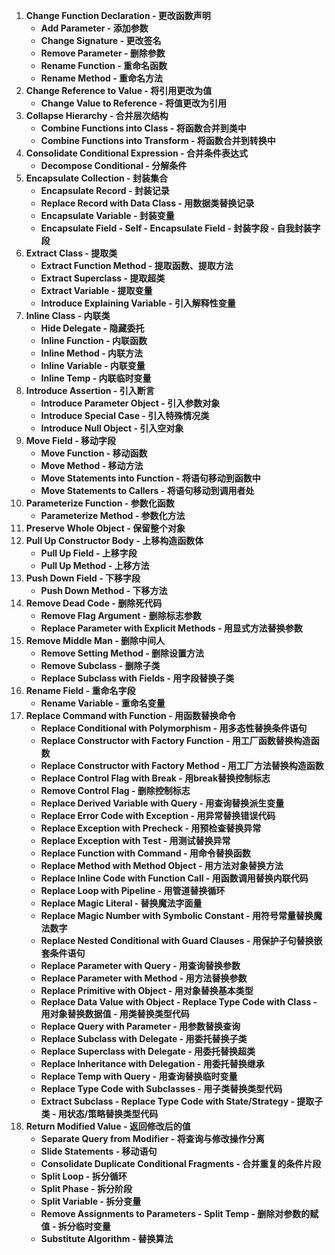 1. **Change Function Declaration - 更改函数声明**
    - **Add Parameter - 添加参数**
    - **Change Signature - 更改签名**
    - **Remove Parameter - 删除参数**
    - **Rename Function - 重命名函数**
    - **Rename Method - 重命名方法**
2. **Change Reference to Value - 将引用更改为值**
    - **Change Value to Reference - 将值更改为引用**
3. **Collapse Hierarchy - 合并层次结构**
    - **Combine Functions into Class - 将函数合并到类中**
    - **Combine Functions into Transform - 将函数合并到转换中**
4. **Consolidate Conditional Expression - 合并条件表达式**
    - **Decompose Conditional - 分解条件**
5. **Encapsulate Collection - 封装集合**
    - **Encapsulate Record - 封装记录**
    - **Replace Record with Data Class - 用数据类替换记录**
    - **Encapsulate Variable - 封装变量**
    - **Encapsulate Field - Self - Encapsulate Field - 封装字段 - 自我封装字段**
6. **Extract Class - 提取类**
    - **Extract Function Method - 提取函数、提取方法**
    - **Extract Superclass - 提取超类**
    - **Extract Variable - 提取变量**
    - **Introduce Explaining Variable - 引入解释性变量**
7. **Inline Class - 内联类**
   - **Hide Delegate - 隐藏委托**
   - **Inline Function - 内联函数**
   - **Inline Method - 内联方法**
   - **Inline Variable - 内联变量**
   - **Inline Temp - 内联临时变量**
8. **Introduce Assertion - 引入断言**
   - **Introduce Parameter Object - 引入参数对象**
   - **Introduce Special Case - 引入特殊情况类**
   - **Introduce Null Object - 引入空对象**
9. **Move Field - 移动字段**
   - **Move Function - 移动函数**
   - **Move Method - 移动方法**
   - **Move Statements into Function - 将语句移动到函数中**
   - **Move Statements to Callers - 将语句移动到调用者处**
10. **Parameterize Function - 参数化函数**
    - **Parameterize Method - 参数化方法**
11. **Preserve Whole Object - 保留整个对象**
12. **Pull Up Constructor Body - 上移构造函数体**
    - **Pull Up Field - 上移字段**
    - **Pull Up Method - 上移方法**
13. **Push Down Field - 下移字段**
    - **Push Down Method - 下移方法**
14. **Remove Dead Code - 删除死代码**
    - **Remove Flag Argument - 删除标志参数**
    - **Replace Parameter with Explicit Methods - 用显式方法替换参数**
15. **Remove Middle Man - 删除中间人**
    - **Remove Setting Method - 删除设置方法**
    - **Remove Subclass - 删除子类**
    - **Replace Subclass with Fields - 用字段替换子类**
16. **Rename Field - 重命名字段**
    - **Rename Variable - 重命名变量**
17. **Replace Command with Function - 用函数替换命令**
    - **Replace Conditional with Polymorphism - 用多态性替换条件语句**
    - **Replace Constructor with Factory Function - 用工厂函数替换构造函数**
    - **Replace Constructor with Factory Method - 用工厂方法替换构造函数**
    - **Replace Control Flag with Break - 用break替换控制标志**
    - **Remove Control Flag - 删除控制标志**
    - **Replace Derived Variable with Query - 用查询替换派生变量**
    - **Replace Error Code with Exception - 用异常替换错误代码**
    - **Replace Exception with Precheck - 用预检查替换异常**
    - **Replace Exception with Test - 用测试替换异常**
    - **Replace Function with Command - 用命令替换函数**
    - **Replace Method with Method Object - 用方法对象替换方法**
    - **Replace Inline Code with Function Call - 用函数调用替换内联代码**
    - **Replace Loop with Pipeline - 用管道替换循环**
    - **Replace Magic Literal - 替换魔法字面量**
    - **Replace Magic Number with Symbolic Constant - 用符号常量替换魔法数字**
    - **Replace Nested Conditional with Guard Clauses - 用保护子句替换嵌套条件语句**
    - **Replace Parameter with Query - 用查询替换参数**
    - **Replace Parameter with Method - 用方法替换参数**
    - **Replace Primitive with Object - 用对象替换基本类型**
    - **Replace Data Value with Object - Replace Type Code with Class - 用对象替换数据值 - 用类替换类型代码**
    - **Replace Query with Parameter - 用参数替换查询**
    - **Replace Subclass with Delegate - 用委托替换子类**
    - **Replace Superclass with Delegate - 用委托替换超类**
    - **Replace Inheritance with Delegation - 用委托替换继承**
    - **Replace Temp with Query - 用查询替换临时变量**
    - **Replace Type Code with Subclasses - 用子类替换类型代码**
    - **Extract Subclass - Replace Type Code with State/Strategy - 提取子类 - 用状态/策略替换类型代码**
18. **Return Modified Value - 返回修改后的值**
    - **Separate Query from Modifier - 将查询与修改操作分离**
    - **Slide Statements - 移动语句**
    - **Consolidate Duplicate Conditional Fragments - 合并重复的条件片段**
    - **Split Loop - 拆分循环**
    - **Split Phase - 拆分阶段**
    - **Split Variable - 拆分变量**
    - **Remove Assignments to Parameters - Split Temp - 删除对参数的赋值 - 拆分临时变量**
    - **Substitute Algorithm - 替换算法**